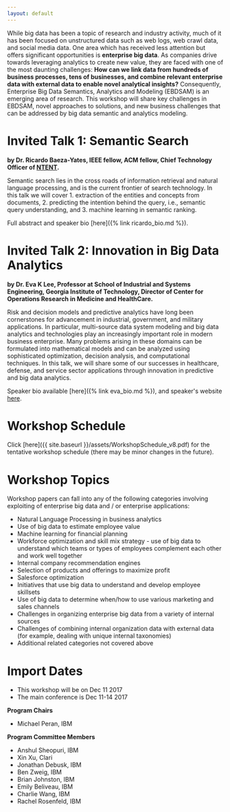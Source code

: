 ```yaml
---
layout: default
---
```

While big data has been a topic of research and industry activity, much of it has been focused on unstructured data such as web logs, web crawl data, and social media data. One area which has received less attention but offers significant opportunities is **enterprise big data**. As companies drive towards leveraging analytics to create new value, they are faced with one of the most daunting challenges: **How can we link data from hundreds of business processes, tens of businesses, and combine relevant enterprise data with external data to enable novel analytical insights?** Consequently, Enterprise Big Data Semantics, Analytics and Modeling (EBDSAM) is an emerging area of research. 
This workshop will share key challenges in EBDSAM, novel approaches to solutions, and new business challenges that can be addressed by big data semantic and analytics modeling. 

Invited Talk 1: Semantic Search
=====
**by Dr. Ricardo Baeza-Yates, IEEE fellow, ACM fellow, Chief Technology Officer of [NTENT](http://www.ntent.com/).**

Semantic search lies in the cross roads of information retrieval and natural language processing, and is the current frontier of search technology. In this talk we will cover 1. extraction of the entities and concepts from documents, 2. predicting the intention behind the query, i.e., semantic query understanding, and 3. machine learning in semantic ranking.

Full abstract and speaker bio [here]({% link ricardo_bio.md %}).


Invited Talk 2: Innovation in Big Data Analytics
=======
**by Dr. Eva K Lee, Professor at School of Industrial and Systems Engineering, Georgia Institute of Technology, Director of Center for Operations Research in Medicine and HealthCare.**

Risk and decision models and predictive analytics have long been cornerstones for advancement in industrial, government, and military applications. In particular, multi-source data system modeling and big data analytics and technologies play an increasingly important role in modern business enterprise. Many problems arising in these domains can be formulated into mathematical models and can be analyzed using sophisticated optimization, decision analysis, and computational techniques. In this talk, we will share some of our successes in healthcare, defense, and service sector applications through innovation in predictive and big data analytics.

Speaker bio available [here]({% link eva_bio.md %}), and speaker's website [here](http://www2.isye.gatech.edu/~evakylee/DrLee/).



Workshop Schedule
========
Click [here]({{ site.baseurl }}/assets/WorkshopSchedule_v8.pdf) for the tentative workshop schedule (there may be minor changes in the future).



Workshop Topics
=====
Workshop papers can fall into any of the following categories involving exploiting of enterprise big data and / or enterprise applications:
* Natural Language Processing in business analytics
* Use of big data to estimate employee value
* Machine learning for financial planning
* Workforce optimization and skill mix strategy - use of big data to understand which teams or types of employees complement each other and work well together
* Internal company recommendation engines 
* Selection of products and offerings to maximize profit 
* Salesforce optimization
* Initiatives that use big data to understand and develop employee skillsets
* Use of big data to determine when/how to use various marketing and sales channels
* Challenges in organizing enterprise big data from a variety of internal sources
* Challenges of combining internal organization data with external data (for example, dealing with unique internal taxonomies)
* Additional related categories not covered above



Import Dates
=========
* This workshop will be on Dec 11 2017
* The main conference is Dec 11-14 2017

**Program Chairs**
- Michael Peran, IBM 

**Program Committee Members** 
- Anshul Sheopuri, IBM
- Xin Xu, Clari
- Jonathan Debusk, IBM
- Ben Zweig, IBM
- Brian Johnston, IBM
- Emily Beliveau, IBM
- Charlie Wang, IBM
- Rachel Rosenfeld, IBM
